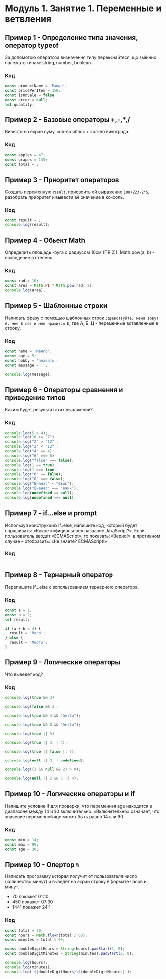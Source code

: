 # Модуль 1. Занятие 1. Переменные и ветвления

## Пример 1 - Определение типа значения, оператор typeof

За допомогою оператора визначення типу переконайтеся, що змінних належать типам: string, number, boolean.

### Код

```js
const productName = 'Mango';
const pricePerItem = 150;
const isOnSale = false;
const error = null;
let quantity;
```

## Пример 2 - Базовые операторы +,-,*,/

Вивести на екран  суму: кол-во яблок + кол-во винограда.

### Код

```js
const apples = 47;
const grapes = 135;
const total = ;
```

## Пример 3 - Приоритет операторов

Создать переменную `result`, присвоить ей выражение `108+223-2*5`, разобрать приоритет и вывести её значение в консоль.

### Код

```js
const result = ;
console.log(result);
```

## Пример 4 - Обьект Math

Определить площадь круга с радиусом 10см (ПR(2)). Math.pow(a, b) - возведение в степень

### Код

```js
const rad = 10;
const area = Math.PI * Math.pow(rad, 2);
console.log(area);
```

## Пример 5 - Шаблонные строки

Написать фразу с помощью шаблонных строк `Здравствуйте, меня зовут А, мне Б лет и мне нравится Ц`, где А, Б, Ц - переменные вставленные в строку.

### Код

```js
const name = 'Манго';
const age = 5;
const hobby = 'плавать';
const message = '';

console.log(message);
```

## Пример 6 - Операторы сравнения и приведение типов

Каким будет результат этих выражений?


### Код

```js
console.log(5 > 4);
console.log(10 >= "7");
console.log("2" > "12");
console.log("2" < "12");
console.log("4" == 4);
console.log("6" === 6);
console.log("false" === false);
console.log(1 == true);
console.log(1 === true);
console.log("0" == false);
console.log("0" === false);
console.log("Ёнанас" < "ёжик");
console.log("Ёнанас" === "ёжик");
console.log(undefined == null);
console.log(undefined === null);
```

## Пример 7 - if...else и prompt


Используя конструкцию if..else, напишите код, который будет спрашивать: «Какое «официальное» название JavaScript?». 
Если пользователь вводит «ECMAScript», то показать: «Верно!», в противном случае – отобразить: «Не знаете? ECMAScript!»

### Код

```js
```

## Пример 8 - Тернарный оператор

Перепишите if...else с использованием тернарного оператора.


### Код

```js
const a = 1;
const b = 2;
let result;

if (a + b < 4) {
  result = 'Мало';
} else {
  result = 'Много';
}
```


## Пример 9 - Логические операторы

Что выведет код?

### Код

```js
console.log(true && 3);

console.log(false && 3);

console.log(true && 4 && "hello");

console.log(true && 0 && "hello");

console.log(true || 3);

console.log(true || 3 || 4);

console.log(true || false || 7);

console.log(null || 2 || undefined);

console.log((1 && null && 2) > 0);

console.log(null || 2 && 3 || 4);
```

## Пример 10 - Логические операторы и if

Напишите условие if для проверки, что переменная age находится в диапазоне между 14 и 90 включительно.
«Включительно» означает, что значение переменной age может быть равно 14 или 90.


### Код

```js
const min = 14;
const max = 90;
const age = 30;
```


## Пример 10 - Опертор `%`

Написать программу которая получит от пользователя число (количество минут) и выведёт на экран строку в формате часов и минут.

- 70 покажет 01:10
- 450 покажет 07:30
- 1441 покажет 24:1

### Код

```js
const total = 70;
const hours = Math.floor(total / 60);
const minutes = total % 60;

const doubleDigitHours = String(hours).padStart(2, 0);
const doubleDigitMinutes = String(minutes).padStart(2, 0);

console.log(hours);
console.log(minutes);
console.log(`${doubleDigitHours}:${doubleDigitMinutes}`);
```
